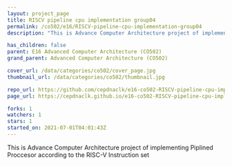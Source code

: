 ```yaml
---
layout: project_page
title: RISCV pipeline cpu implementation group04
permalink: /co502/e16/RISCV-pipeline-cpu-implementation-group04
description: "This is Advance Computer Architecture project of implementing Piplined Proccesor according to the RISC-V Instruction set"

has_children: false
parent: E16 Advanced Computer Architecture (CO502)
grand_parent: Advanced Computer Architecture (CO502)

cover_url: /data/categories/co502/cover_page.jpg
thumbnail_url: /data/categories/co502/thumbnail.jpg

repo_url: https://github.com/cepdnaclk/e16-co502-RISCV-pipeline-cpu-implementation-group04
page_url: https://cepdnaclk.github.io/e16-co502-RISCV-pipeline-cpu-implementation-group04

forks: 1
watchers: 1
stars: 1
started_on: 2021-07-01T04:01:43Z
---
```

This is Advance Computer Architecture project of implementing Piplined Proccesor according to the RISC-V Instruction set

